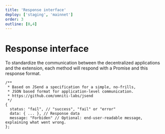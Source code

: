 ```yaml
---
title: 'Response interface'
deploy: ['staging', 'mainnet']
order: 3
outline: [0,4]
---
```


# Response interface

To standardize the communication between the decentralized applications and the extension, each method will respond with a Promise and this response format.

```
/**
 * Based on JSend a specification for a simple, no-frills,
 * JSON based format for application-level communication.
 * https://github.com/omniti-labs/jsend
 */
{
  status: "fail", // "success", "fail" or "error"
  data: { ... }, // Response data
  message: "Forbiden" // Optional: end-user-readable message, explaining what went wrong.
};
```
